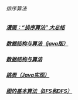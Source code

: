###### 排序算法
##### [漫画：“排序算法” 大总结][1]
##### [数据结构与算法（java版）][2]
##### [数据结构与算法][3]
##### [跳表（Java实现）][4]
##### [图的基本算法（BFS和DFS）][5]
[1]: https://mp.weixin.qq.com/s/teOGQlslb6aP4AQrx7TTzA
[2]: https://blog.csdn.net/wangshuminjava/article/details/80040673
[3]: https://www.jianshu.com/nb/41117784
[4]:https://blog.csdn.net/pcwl1206/article/details/83512600
[5]:https://www.jianshu.com/p/70952b51f0c8
